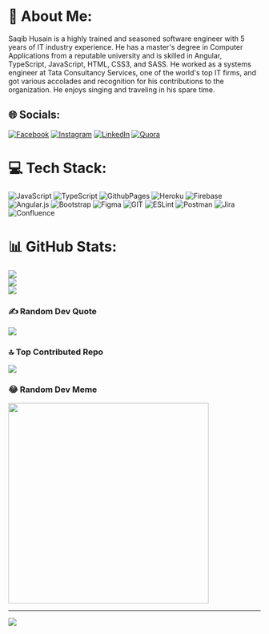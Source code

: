 # 💫 About Me:
Saqib Husain is a highly trained and seasoned software engineer with 5 years of IT industry experience. He has a master's degree in Computer Applications from a reputable university and is skilled in Angular, TypeScript, JavaScript, HTML, CSS3, and SASS. He worked as a systems engineer at Tata Consultancy Services, one of the world's top IT firms, and got various accolades and recognition for his contributions to the organization. He enjoys singing and traveling in his spare time.

## 🌐 Socials:
[![Facebook](https://img.shields.io/badge/Facebook-%231877F2.svg?logo=Facebook&logoColor=white)](https://facebook.com/husainsaqib56) [![Instagram](https://img.shields.io/badge/Instagram-%23E4405F.svg?logo=Instagram&logoColor=white)](https://instagram.com/jerry_4_you) [![LinkedIn](https://img.shields.io/badge/LinkedIn-%230077B5.svg?logo=linkedin&logoColor=white)](https://linkedin.com/in/husainsaqib56) [![Quora](https://img.shields.io/badge/Quora-%23B92B27.svg?logo=Quora&logoColor=white)](https://quora.com/profile/husainsaqib56) 

# 💻 Tech Stack:
![JavaScript](https://img.shields.io/badge/javascript-%23323330.svg?style=for-the-badge&logo=javascript&logoColor=%23F7DF1E) ![TypeScript](https://img.shields.io/badge/typescript-%23007ACC.svg?style=for-the-badge&logo=typescript&logoColor=white) ![GithubPages](https://img.shields.io/badge/github%20pages-121013?style=for-the-badge&logo=github&logoColor=white) ![Heroku](https://img.shields.io/badge/heroku-%23430098.svg?style=for-the-badge&logo=heroku&logoColor=white) ![Firebase](https://img.shields.io/badge/firebase-%23039BE5.svg?style=for-the-badge&logo=firebase) ![Angular.js](https://img.shields.io/badge/angular.js-%23E23237.svg?style=for-the-badge&logo=angularjs&logoColor=white) ![Bootstrap](https://img.shields.io/badge/bootstrap-%238511FA.svg?style=for-the-badge&logo=bootstrap&logoColor=white) ![Figma](https://img.shields.io/badge/figma-%23F24E1E.svg?style=for-the-badge&logo=figma&logoColor=white) ![GIT](https://img.shields.io/badge/Git-fc6d26?style=for-the-badge&logo=git&logoColor=white) ![ESLint](https://img.shields.io/badge/ESLint-4B3263?style=for-the-badge&logo=eslint&logoColor=white) ![Postman](https://img.shields.io/badge/Postman-FF6C37?style=for-the-badge&logo=postman&logoColor=white) ![Jira](https://img.shields.io/badge/jira-%230A0FFF.svg?style=for-the-badge&logo=jira&logoColor=white) ![Confluence](https://img.shields.io/badge/confluence-%23172BF4.svg?style=for-the-badge&logo=confluence&logoColor=white)
# 📊 GitHub Stats:
![](https://github-readme-stats.vercel.app/api?username=husainsaqib56&theme=dark&hide_border=false&include_all_commits=false&count_private=false)<br/>
![](https://github-readme-streak-stats.herokuapp.com/?user=husainsaqib56&theme=dark&hide_border=false)<br/>
![](https://github-readme-stats.vercel.app/api/top-langs/?username=husainsaqib56&theme=dark&hide_border=false&include_all_commits=false&count_private=false&layout=compact)

### ✍️ Random Dev Quote
![](https://quotes-github-readme.vercel.app/api?type=horizontal&theme=radical)

### 🔝 Top Contributed Repo
![](https://github-contributor-stats.vercel.app/api?username=husainsaqib56&limit=5&theme=dark&combine_all_yearly_contributions=true)

### 😂 Random Dev Meme
<img src='https://randommeme-five.vercel.app/' style="height: 400px"/>

---
[![](https://visitcount.itsvg.in/api?id=husainsaqib56&icon=0&color=0)](https://visitcount.itsvg.in)

<!-- Proudly created with GPRM ( https://gprm.itsvg.in ) -->
